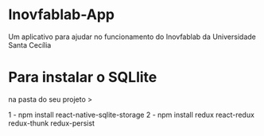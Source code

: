 # Inovfablab-App
Um aplicativo para ajudar no funcionamento do Inovfablab da Universidade Santa Cecília

# Para instalar o SQLlite
na pasta do seu projeto >

1 - npm install react-native-sqlite-storage
2 - npm install redux react-redux redux-thunk redux-persist
